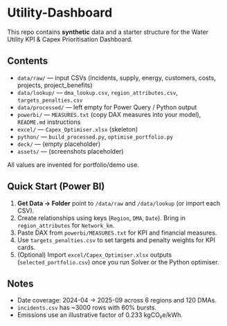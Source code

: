 # Utility-Dashboard
This repo contains **synthetic** data and a starter structure for the Water Utility KPI & Capex Prioritisation Dashboard.

## Contents
- `data/raw/` — input CSVs (incidents, supply, energy, customers, costs, projects, project_benefits)
- `data/lookup/` — `dma_lookup.csv`, `region_attributes.csv`, `targets_penalties.csv`
- `data/processed/` — left empty for Power Query / Python output
- `powerbi/` — `MEASURES.txt` (copy DAX measures into your model), `README.md` instructions
- `excel/` — `Capex_Optimiser.xlsx` (skeleton)
- `python/` — `build_processed.py`, `optimise_portfolio.py`
- `deck/` — (empty placeholder)
- `assets/` — (screenshots placeholder)

All values are invented for portfolio/demo use.

## Quick Start (Power BI)
1. **Get Data → Folder** point to `/data/raw` and `/data/lookup` (or import each CSV).
2. Create relationships using keys (`Region`, `DMA`, `Date`). Bring in `region_attributes` for `Network_km`.
3. Paste DAX from `powerbi/MEASURES.txt` for KPI and financial measures.
4. Use `targets_penalties.csv` to set targets and penalty weights for KPI cards.
5. (Optional) Import `excel/Capex_Optimiser.xlsx` outputs (`selected_portfolio.csv`) once you run Solver or the Python optimiser.

## Notes
- Date coverage: 2024-04 → 2025-09 across 6 regions and 120 DMAs.
- `incidents.csv` has ~3000 rows with 60% bursts.
- Emissions use an illustrative factor of 0.233 kgCO₂e/kWh.
